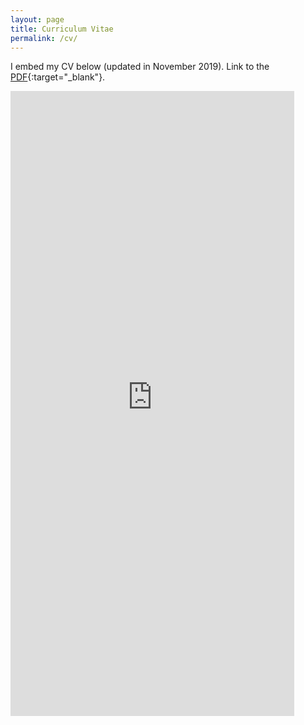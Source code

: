 ```yaml
---
layout: page
title: Curriculum Vitae
permalink: /cv/
---
```


I embed my CV below (updated in November 2019). Link to the [PDF](/files/mythreyiramesh-cv.pdf){:target="_blank"}.

<iframe src="http://mythreyiramesh.github.io/files/mythreyiramesh-cv.pdf" class="gde-frame" style="height: 1000px; width: 90%; border: none;" scrolling="yes"></iframe>
